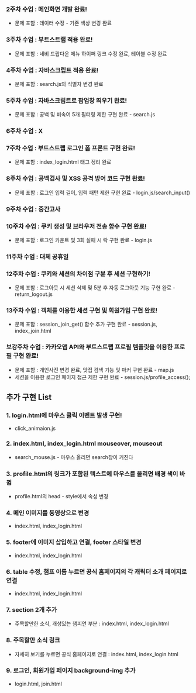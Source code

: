 
### 2주차 수업 : 메인화면 개발 완료!
- 문제 포함 : 데이터 수정 - 기존 색상 변경 완료

### 3주차 수업 : 부트스트랩 적용 완료!
- 문제 포함 : 네비 드랍다운 메뉴 하이퍼 링크 수정 완료, 테이블 수정 완료

### 4주차 수업 : 자바스크립트 적용 완료!
- 문제 포함 : search.js의 식별자 변경 완료

### 5주차 수업 : 자바스크립트로 팝업창 띄우기 완료!
- 문제 포함 : 공백 및 비속어 5개 필터링 제한 구현 완료 - search.js

### 6주차 수업 : X

### 7주차 수업 : 부트스트랩 로그인 폼 프론트 구현 완료!
- 문제 포함 : index_login.html <head>태그 정리 완료

### 8주차 수업 : 공백검사 및 XSS 공격 방어 코드 구현 완료!
- 문제 포함 : 로그인 입력 길이, 입력 패턴 제한 구현 완료 - login.js/search_input()

### 9주차 수업 : 중간고사

### 10주차 수업 : 쿠키 생성 및 브라우저 전송 함수 구현 완료!
- 문제 포함 : 로그인 카운트 및 3회 실패 시 락 구현 완료 - login.js

### 11주차 수업 : 대체 공휴일

### 12주차 수업 : 쿠키와 세션의 차이점 구분 후 세션 구현하기!
- 문제 포함 : 로그아웃 시 세션 삭제 및 5분 후 자동 로그아웃 기능 구현 완료 - return_logout.js

### 13주차 수업 : 객체를 이용한 세션 구현 및 회원가입 구현 완료!
- 문제 포함 : session_join_get() 함수 추가 구현 완료 - session.js, index_join.html

### 보강주차 수업 : 카카오맵 API와 부트스트랩 프로필 템플릿을 이용한 프로필 구현 완료!
- 문제 포함 : 개인사진 변경 완료, 맛집 검색 기능 및 마커 구현 완료 - map.js
- 세션을 이용한 로그인 페이지 접근 제한 구현 완료 - session.js/profile_access();

## 추가 구현 List

### 1. login.html에 마우스 클릭 이벤트 발생 구현!
- click_animaion.js 
### 2. index.html, index_login.html mouseover, mouseout
- search_mouse.js - 마우스 올리면 search창이 커진다
### 3. profile.html의 링크가 포함된 텍스트에 마우스를 올리면 배경 색이 바뀜
- profile.html의 head - style에서 속성 변경
### 4. 메인 이미지를 동영상으로 변경
- index.html, index_login.html
### 5. footer에 이미지 삽입하고 연결, footer 스타일 변경
- index.html, index_login.html
### 6. table 수정, 챔프 이름 누르면 공식 홈페이지의 각 캐릭터 소개 페이지로 연결
- index.html, index_login.html
### 7. section 2개 추가
- 주목할만한 소식, 개성있는 챔피언 부분 : index.html, index_login.html
### 8. 주목할만 소식 링크
- 자세히 보기를 누르면 공식 홈페이지로 연결 : index.html, index_login.html
### 9. 로그인, 회원가입 페이지 background-img 추가
- login.html, join.html
